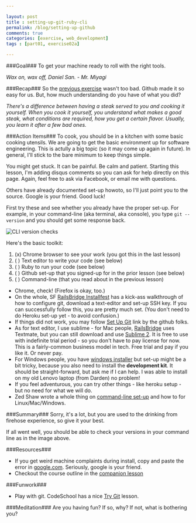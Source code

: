 ```yaml
---

layout: post
title : setting-up-git-ruby-cli
permalink: /blog/setting-up-github
comments: true
categories: [exercise, web_development]
tags : [part01, exercise02a]

---
```

###Goal###
To get your machine ready to roll with the right tools.

_Wax on, wax off, Daniel San. - Mr. Miyagi_

###Recap###
So the [previous exercise](../first-site-with-git-generator/) wasn\'t too bad. Github made it so easy for us. But, how much understanding do you have of what you did?

_There\'s a difference between having a steak served to you and cooking it yourself. When you cook it yourself, you understand what makes a good steak, what conditions are required, how you get a certain flavor. Usually, you learn it after a few bad ones._

###Action Items###
To cook, you should be in a kitchen with some basic cooking utensils. We are going to get the basic environment up for software engineering. This is actully a big topic (so it may come up again in future). In general, I\'ll stick to the bare minimum to keep things simple.

You might get stuck. It can be painful. Be calm and patient. Starting this lesson, I\'m adding disqus comments so you can ask for help directly on this page. Again, feel free to ask via Facebook, or email me with questions.

Others have already documented set-up howoto, so I\'ll just point you to the source. Google is your friend. Good luck!

First try these and see whether you already have the proper set-up. For example, in your command-line (aka terminal, aka console), you type `git --version` and you should get some response back.

![CLI version checks]({{site.url}}/assets/images/2014-01-13_exercise02.png)

Here\'s the basic toolkit:
1. (x) Chrome browser to see your work (you got this in the last lesson)
2. ( ) Text editor to write your code (see below)
3. ( ) Ruby to run your code (see below)
4. ( ) Github set-up that you signed-up for in the prior lesson (see below)
5. ( ) Command-line (that you read about in the previous lesson)

* Chrome, check! (Firefox is okay, too.)
* On the whole, SF [RailsBridge Installfest](http://docs.railsbridge.org/installfest/) has a kick-ass walkthrough of how to configure git, download a text-editor and set-up SSH key. If you can successfully follow this, you are pretty much set. (You don\'t need to do Heroku set-up yet - to avoid confusion.)
* If things did not work, you may follow [Set Up Git](https://help.github.com/articles/set-up-git) link by the github folks.
* As for text editor, I use sublime - for Mac people, [RailsBridge](http://docs.railsbridge.org/installfest/) uses Textmate, but you can still download and use [Sublime 2](http://www.sublimetext.com/2). It is free to use with indefinite trial period - so you don\'t have to pay license for now. This is a fairly-common business model in tech. Free trial and pay if you like it. Or never pay.
* For Windows people, you have [windows installer](http://rubyinstaller.org/downloads/) but set-up might be a bit tricky, because you also need to install the __development kit__. It should be straight-forward, but ask me if I can help. I was able to install on my old Lenovo laptop (from Darden) no problem!
* If you feel adventurous, you can try other things - like heroku setup - but no need for what we will do.
* Zed Shaw wrote a whole thing on [command-line set-up](http://learnpythonthehardway.org/book/appendix-a-cli/ex1.html) and how to for Linux/Mac/Windows.

###Summary###
Sorry, it\'s a lot, but you are used to the drinking from firehose experience, so give it your best.

If all went well, you should be able to check your versions in your command line as in the image above.

###Resources###
* If you get weird machine complaints during install, copy and paste the error in [google.com](http://www.google.com). Seriously, google is your friend.
* Checkout the course outline in the [companion lesson](../course-outline/)

###Funwork###
* Play with git. CodeSchool has a nice [Try Git](http://try.github.io/) lesson.

###Meditation###
Are you having fun? If so, why? If not, what is bothering you?
